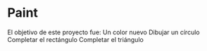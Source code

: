 # Paint
El objetivo de este proyecto fue: 
Un color nuevo
Dibujar un círculo
Completar el rectángulo
Completar el triángulo
